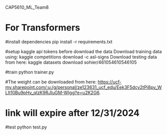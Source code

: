 CAP5610_ML_Team8

# For Transformers
#install dependencies
pip install -r requirements.txt

#setup kaggle api tokens before download the data
Download training data using: kaggle competitions download -c asl-signs
Download testing data from here: kaggle datasets download sohier/461054610546105

#train
python trainer.py

#The weight can be downloaded from here: https://ucf-my.sharepoint.com/:u:/g/personal/ze123631_ucf_edu/Eek3F5dcy2tPi8pv_WLIt10Bu9pHv_qIzK9RJIuGM-WIgg?e=u2K2G6.
# link will expire after 12/31/2024
#test
python test.py

